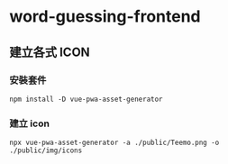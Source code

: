 # word-guessing-frontend



## 建立各式 ICON
### 安裝套件
```
npm install -D vue-pwa-asset-generator
```

### 建立 icon
```
npx vue-pwa-asset-generator -a ./public/Teemo.png -o ./public/img/icons
```